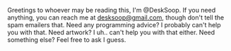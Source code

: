 Greetings to whoever may be reading this, I'm @DeskSoop.
If you need anything, you can reach me at desksoop@gmail.com, though don't tell the spam emailers that.
Need any programming advice? I probably can't help you with that.
Need artwork? I uh.. can't help you with that either.
Need something else? Feel free to ask I guess.

